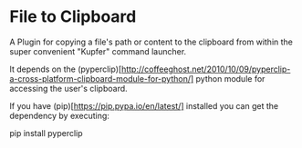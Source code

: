 File to Clipboard
=================

A Plugin for copying a file's path or content to the 
clipboard from within the super convenient "Kupfer" command launcher.

It depends on the (pyperclip)[http://coffeeghost.net/2010/10/09/pyperclip-a-cross-platform-clipboard-module-for-python/]
python module for accessing the user's clipboard.

If you have (pip)[https://pip.pypa.io/en/latest/] installed you can get the dependency
by executing:

  pip install pyperclip
